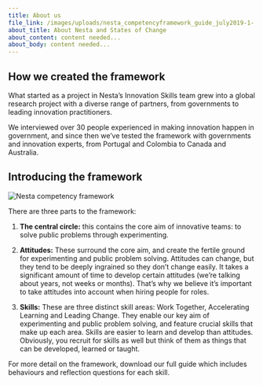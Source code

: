 ```yaml
---
title: About us
file_link: /images/uploads/nesta_competencyframework_guide_july2019-1-.pdf
about_title: About Nesta and States of Change
about_content: content needed...
about_body: content needed...
---
```

## How we created the framework

What started as a project in Nesta’s Innovation Skills team grew into a global research project with a diverse range of partners, from governments to leading innovation practitioners. 

We interviewed over 30 people experienced in making innovation happen in government, and since then we’ve tested the framework with governments and innovation experts, from Portugal and Colombia to Canada and Australia.

## Introducing the framework

![Nesta competency framework ](/images/uploads/nesta_pps_competency_framework_jpeg.jpg)

There are three parts to the framework:

1. **The central circle:** this contains the core aim of innovative teams: to solve public problems through experimenting. 


2. **Attitudes:** These surround the core aim, and create the fertile ground for experimenting and public problem solving. Attitudes can change, but they tend to be deeply ingrained so they don’t change easily. It takes a significant amount of time to develop certain attitudes (we’re talking about years, not weeks or months). That’s why we believe it’s important to take attitudes into account when hiring people for roles.


3. **Skills:** These are three distinct skill areas: Work Together, Accelerating Learning and Leading Change. They enable our key aim of experimenting and public problem solving, and feature crucial skills that make up each area. Skills are easier to learn and develop than attitudes. Obviously, you recruit for skills as well but think of them as things that can be developed, learned or taught.

For more detail on the framework, download our full guide which includes behaviours and reflection questions for each skill.